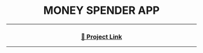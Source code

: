 <h1 align="center">MONEY SPENDER APP</h1>  
<p align="left">  
</p>


<hr>
<h3 align="center"><a href="https://hsnyar-spendmoney.netlify.app/">🔗  Project Link</a></h3>
<hr>

